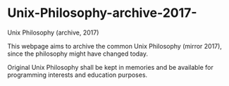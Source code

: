 # Unix-Philosophy-archive-2017-
Unix Philosophy (archive, 2017)

This webpage aims to archive the common Unix Philosophy (mirror 2017), since the philosophy might have changed today.

Original Unix Philosophy shall be kept in memories and be available for programming interests and education purposes.

